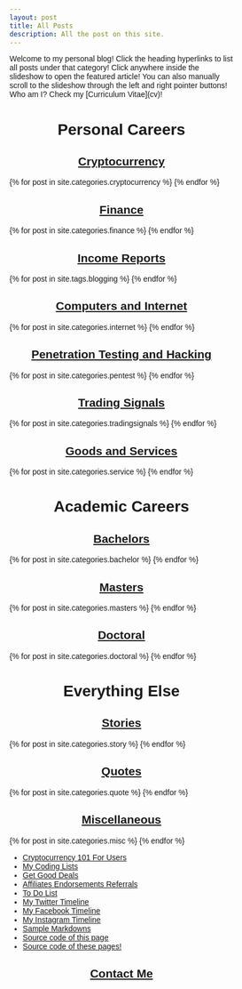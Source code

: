 ```yaml
---
layout: post
title: All Posts
description: All the post on this site.
---
```

<p>Welcome to my personal blog! Click the heading hyperlinks to list all posts under that category! Click anywhere inside the slideshow to open the featured article! You can also manually scroll to the slideshow through the left and right pointer buttons! Who am I? Check my [Curriculum Vitae](cv)!</p>

# Personal Careers

## [Cryptocurrency](cryptocurrency)

<div class="slideshow-container">
  {% for post in site.categories.cryptocurrency %}
  <div class="cryptocurrency fade">
    <a href="{{ post.url }}" target="_blank">
      <h3>{{ post.title }}</h3>
      <img src="{{ post.featuredimage }}" onerror="this.onerror=null;this.src='https://images.hive.blog/DQmZUkMewxN4U6i7gJQuyTUkGDVy2BY45mraGnBUQuxorv6/evm-rpc-list.png';" style="width:100%">
      <p>{{ post.description }}</p>
    </a>
    <a class="prev" onclick="changeSlides('cryptocurrency', -1, 0)">&#10094;</a>
    <a class="next" onclick="changeSlides('cryptocurrency', 1, 0)">&#10095;</a>
  </div>
  {% endfor %}
</div>

## [Finance](finance)

<div class="slideshow-container">
  {% for post in site.categories.finance %}
  <div class="finance fade">
    <a href="{{ post.url }}" target="_blank">
      <h3>{{ post.title }}</h3>
      <img src="{{ post.featuredimage }}" onerror="this.onerror=null;this.src='https://images.hive.blog/DQmZUkMewxN4U6i7gJQuyTUkGDVy2BY45mraGnBUQuxorv6/evm-rpc-list.png';" style="width:100%">
      <p>{{ post.description }}</p>
    </a>
    <a class="prev" onclick="changeSlides('finance', -1, 1)">&#10094;</a>
    <a class="next" onclick="changeSlides('finance', 1, 1)">&#10095;</a>
  </div>
  {% endfor %}
</div>

## [Income Reports](blogging-income)

<div class="slideshow-container">
  {% for post in site.tags.blogging %}
  <div class="blogging fade">
    <a href="{{ post.url }}" target="_blank">
      <h3>{{ post.title }}</h3>
      <img src="{{ post.featuredimage }}" onerror="this.onerror=null;this.src='https://images.hive.blog/DQmZUkMewxN4U6i7gJQuyTUkGDVy2BY45mraGnBUQuxorv6/evm-rpc-list.png';" style="width:100%">
      <p>{{ post.description }}</p>
    </a>
    <a class="prev" onclick="changeSlides('blogging', -1, 2)">&#10094;</a>
    <a class="next" onclick="changeSlides('blogging', 1, 2)">&#10095;</a>
  </div>
  {% endfor %}
</div>

## [Computers and Internet](internet)

<div class="slideshow-container">
  {% for post in site.categories.internet %}
  <div class="internet fade">
    <a href="{{ post.url }}" target="_blank">
      <h3>{{ post.title }}</h3>
      <img src="{{ post.featuredimage }}" onerror="this.onerror=null;this.src='https://images.hive.blog/DQmZUkMewxN4U6i7gJQuyTUkGDVy2BY45mraGnBUQuxorv6/evm-rpc-list.png';" style="width:100%">
      <p>{{ post.description }}</p>
    </a>
    <a class="prev" onclick="changeSlides('internet', -1, 3)">&#10094;</a>
    <a class="next" onclick="changeSlides('internet', 1, 3)">&#10095;</a>
  </div>
  {% endfor %}
</div>

## [Penetration Testing and Hacking](pentest)

<div class="slideshow-container">
  {% for post in site.categories.pentest %}
  <div class="pentest fade">
    <a href="{{ post.url }}" target="_blank">
      <h3>{{ post.title }}</h3>
      <img src="{{ post.featuredimage }}" onerror="this.onerror=null;this.src='https://images.hive.blog/DQmZUkMewxN4U6i7gJQuyTUkGDVy2BY45mraGnBUQuxorv6/evm-rpc-list.png';" style="width:100%">
      <p>{{ post.description }}</p>
    </a>
    <a class="prev" onclick="changeSlides('pentest', -1, 4)">&#10094;</a>
    <a class="next" onclick="changeSlides('pentest', 1, 4)">&#10095;</a>
  </div>
  {% endfor %}
</div>

## [Trading Signals](tradingsignals)

<div class="slideshow-container">
  {% for post in site.categories.tradingsignals %}
  <div class="tradingsignals fade">
    <a href="{{ post.url }}" target="_blank">
      <h3>{{ post.title }}</h3>
      <img src="{{ post.featuredimage }}" onerror="this.onerror=null;this.src='https://images.hive.blog/DQmZUkMewxN4U6i7gJQuyTUkGDVy2BY45mraGnBUQuxorv6/evm-rpc-list.png';" style="width:100%">
      <p>{{ post.description }}</p>
    </a>
    <a class="prev" onclick="changeSlides('tradingsignals', -1, 5)">&#10094;</a>
    <a class="next" onclick="changeSlides('tradingsignals', 1, 5)">&#10095;</a>
  </div>
  {% endfor %}
</div>

## [Goods and Services](service)

<div class="slideshow-container">
  {% for post in site.categories.service %}
  <div class="service fade">
    <a href="{{ post.url }}" target="_blank">
      <h3>{{ post.title }}</h3>
      <img src="{{ post.featuredimage }}" onerror="this.onerror=null;this.src='https://images.hive.blog/DQmZUkMewxN4U6i7gJQuyTUkGDVy2BY45mraGnBUQuxorv6/evm-rpc-list.png';" style="width:100%">
      <p>{{ post.description }}</p>
    </a>
    <a class="prev" onclick="changeSlides('service', -1, 6)">&#10094;</a>
    <a class="next" onclick="changeSlides('service', 1, 6)">&#10095;</a>
  </div>
  {% endfor %}
</div>

# Academic Careers

## [Bachelors](bachelor)

<div class="slideshow-container">
  {% for post in site.categories.bachelor %}
  <div class="bachelor fade">
    <a href="{{ post.url }}" target="_blank">
      <h3>{{ post.title }}</h3>
      <img src="{{ post.featuredimage }}" onerror="this.onerror=null;this.src='https://images.hive.blog/DQmZUkMewxN4U6i7gJQuyTUkGDVy2BY45mraGnBUQuxorv6/evm-rpc-list.png';" style="width:100%">
      <p>{{ post.description }}</p>
    </a>
    <a class="prev" onclick="changeSlides('bachelor', -1, 7)">&#10094;</a>
    <a class="next" onclick="changeSlides('bachelor', 1, 7)">&#10095;</a>
  </div>
  {% endfor %}
</div>

## [Masters](masters)

<div class="slideshow-container">
  {% for post in site.categories.masters %}
  <div class="masters fade">
    <a href="{{ post.url }}" target="_blank">
      <h3>{{ post.title }}</h3>
      <img src="{{ post.featuredimage }}" onerror="this.onerror=null;this.src='https://images.hive.blog/DQmZUkMewxN4U6i7gJQuyTUkGDVy2BY45mraGnBUQuxorv6/evm-rpc-list.png';" style="width:100%">
      <p>{{ post.description }}</p>
    </a>
    <a class="prev" onclick="changeSlides('masters', -1, 8)">&#10094;</a>
    <a class="next" onclick="changeSlides('masters', 1, 8)">&#10095;</a>
  </div>
  {% endfor %}
</div>

## [Doctoral](doctoral)

<div class="slideshow-container">
  {% for post in site.categories.doctoral %}
  <div class="doctoral fade">
    <a href="{{ post.url }}" target="_blank">
      <h3>{{ post.title }}</h3>
      <img src="{{ post.featuredimage }}" onerror="this.onerror=null;this.src='https://images.hive.blog/DQmZUkMewxN4U6i7gJQuyTUkGDVy2BY45mraGnBUQuxorv6/evm-rpc-list.png';" style="width:100%">
      <p>{{ post.description }}</p>
    </a>
    <a class="prev" onclick="changeSlides('doctoral', -1, 9)">&#10094;</a>
    <a class="next" onclick="changeSlides('doctoral', 1, 9)">&#10095;</a>
  </div>
  {% endfor %}
</div>

# Everything Else

## [Stories](story)

<div class="slideshow-container">
  {% for post in site.categories.story %}
  <div class="story fade">
    <a href="{{ post.url }}" target="_blank">
      <h3>{{ post.title }}</h3>
      <img src="{{ post.featuredimage }}" onerror="this.onerror=null;this.src='https://images.hive.blog/DQmZUkMewxN4U6i7gJQuyTUkGDVy2BY45mraGnBUQuxorv6/evm-rpc-list.png';" style="width:100%">
      <p>{{ post.description }}</p>
    </a>
    <a class="prev" onclick="changeSlides('story', -1, 10)">&#10094;</a>
    <a class="next" onclick="changeSlides('story', 1, 10)">&#10095;</a>
  </div>
  {% endfor %}
</div>

## [Quotes](quote)

<div class="slideshow-container">
  {% for post in site.categories.quote %}
  <div class="quote fade">
    <a href="{{ post.url }}" target="_blank">
      <h3>{{ post.title }}</h3>
      <img src="{{ post.featuredimage }}" onerror="this.onerror=null;this.src='https://images.hive.blog/DQmZUkMewxN4U6i7gJQuyTUkGDVy2BY45mraGnBUQuxorv6/evm-rpc-list.png';" style="width:100%">
      <p>{{ post.description }}</p>
    </a>
    <a class="prev" onclick="changeSlides('quote', -1, 11)">&#10094;</a>
    <a class="next" onclick="changeSlides('quote', 1, 11)">&#10095;</a>
  </div>
  {% endfor %}
</div>

## [Miscellaneous](misc)

<div class="slideshow-container">
  {% for post in site.categories.misc %}
  <div class="misc fade">
    <a href="{{ post.url }}" target="_blank">
      <h3>{{ post.title }}</h3>
      <img src="{{ post.featuredimage }}" onerror="this.onerror=null;this.src='https://images.hive.blog/DQmZUkMewxN4U6i7gJQuyTUkGDVy2BY45mraGnBUQuxorv6/evm-rpc-list.png';" style="width:100%">
      <p>{{ post.description }}</p>
    </a>
    <a class="prev" onclick="changeSlides('misc', -1, 12)">&#10094;</a>
    <a class="next" onclick="changeSlides('misc', 1, 12)">&#10095;</a>
  </div>
  {% endfor %}
</div>

- [Cryptocurrency 101 For Users](cryptocurrency-101-user)
- [My Coding Lists](codinglist)
- [Get Good Deals](deals)
- [Affiliates Endorsements Referrals](referral)
- [To Do List](todolist)
- [My Twitter Timeline](0fajarpurnama0-twitter-timeline)
- [My Facebook Timeline](0fajarpurnama0-facebook-timeline)
- [My Instagram Timeline](0fajarpurnama0-instagram-timeline)
- [Sample Markdowns](sample)
- [Source code of this page](http://mellow.link/5rn2l)
- [Source code of these pages!](http://mellow.link/5oEot)

## [Contact Me](channel-and-website)

<script>
  let slideIndex = [0, 0, 0, 0, 0, 0, 0, 0, 0, 0, 0, 0, 0];
  let mySlides = ["cryptocurrency", "finance", "blogging", "internet", "pentest", "tradingsignals", "service", "bachelor", "masters", "doctoral", "story", "quote", "misc"]

  for (let i = 0; i < mySlides.length; i++) {
    showSlides(mySlides[i], i);
  }

  function changeSlides(theslides, n, j){
    let slides = document.getElementsByClassName(theslides);
    for (let i = 0; i < slides.length; i++) {
      slides[i].style.display = "none";  
    }
    slideIndex[j] += n;
    if ((n > 0) && (slideIndex[j] > slides.length)) {slideIndex[j] = 1}
    if ((n < 0) && (slideIndex[j] == 0)) {slideIndex[j] = slides.length}
    slides[slideIndex[j]-1].style.display = "block";  
  }

  function showSlides(theslides, j) {
    let slides = document.getElementsByClassName(theslides);
    for (let i = 0; i < slides.length; i++) {
      slides[i].style.display = "none";  
    }
    slideIndex[j]++;
    if (slideIndex[j] > slides.length) {slideIndex[j] = 1}    
    slides[slideIndex[j]-1].style.display = "block";  
    setTimeout(function() {showSlides(theslides, j);}, 2000);
    // Change image every 2 seconds
  }
</script>

<style>
  * {box-sizing: border-box;}
  body {font-family: Verdana, sans-serif;}
  .cryptocurrency, .finance, .blogging, .internet, .pentest, .tradingsignals, .service, .bachelor, .masters, .doctoral, .story, .quote, .misc {display: none;}
  img {vertical-align: middle;}

  /* Slideshow container */
  .slideshow-container {
    max-width: 100%;
    position: relative;
    margin: auto;
  }

  .active {
    background-color: #717171;
  }

  /* Fading animation */
  .fade {
    animation-name: fade;
    animation-duration: 1.5s;
  }

  @keyframes fade {
    from {opacity: .4} 
    to {opacity: 1}
  }

  /* Next & previous buttons */
  .prev, .next {
    cursor: pointer;
    position: absolute;
    top: 50%;
    width: auto;
    padding: 16px;
    color: yellow;
    font-weight: bold;
    font-size: 18px;
    transition: 0.6s ease;
    border-radius: 0 3px 3px 0;
    user-select: none;
  }

  /* Position the "next button" to the right */
  .next {
    right: 0;
    border-radius: 3px 0 0 3px;
  }

  .prev {
    left: 0;
    border-radius: 3px 0 0 3px;
  }

  /* On hover, add a grey background color */
  .prev:hover, .next:hover {
    background-color: #f1f1f1;
    color: black;
  }

  h1, h2, h3 {
    text-align: center;
  }
</style>